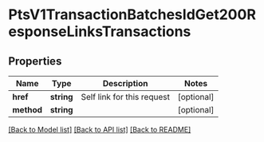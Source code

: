 # PtsV1TransactionBatchesIdGet200ResponseLinksTransactions

## Properties
Name | Type | Description | Notes
------------ | ------------- | ------------- | -------------
**href** | **string** | Self link for this request | [optional] 
**method** | **string** |  | [optional] 

[[Back to Model list]](../README.md#documentation-for-models) [[Back to API list]](../README.md#documentation-for-api-endpoints) [[Back to README]](../README.md)


